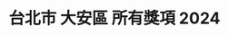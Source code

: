 ---
title: "台北市 大安區 所有獎項 2024"
keywords:
  - 美食競賽
  - 台灣美食
  - 美食精選
datePublished: "2025-06-30"
dateModified: "2025-07-01"
city: "台北市"
district: "大安區"
award: "所有獎項"
year: "2024"
page: 6
count: 76

restaurants:
  - name: "犬犬家"
    address: "台北市大安區金山南路二段85巷7號1樓之3"
    phone: "0223210138"
    geo: "25.031235168841263, 121.5272835172577"
    google_map: "https://maps.app.goo.gl/S5npvieNJTDyCdUK8"
    footinder: "https://footinder.com.tw/%E5%8F%B0%E5%8C%97%E5%B8%82%E5%A4%A7%E5%AE%89%E5%8D%80/35381/"
    official: "https://www.facebook.com/kenkenkaya"
    award:
    - name: "500盤"
      year: "2024"
  - name: "鮨崤"
    address: "台北市大安區大安路一段31巷12號1"
    phone: "0225555299"
    geo: "25.043924170007966, 121.54680602341475"
    google_map: "https://maps.app.goo.gl/Msa9iN56PGf1GePz5"
    footinder: "https://footinder.com.tw/%E5%8F%B0%E5%8C%97%E5%B8%82%E5%A4%A7%E5%AE%89%E5%8D%80/111124/"
    official: "https://www.facebook.com/sushikuo/"
    award:
    - name: "500盤"
      year: "2024"
  - name: "巷子龍家常菜"
    address: "台北市大安區四維路25號"
    phone: "0223254566"
    geo: "25.03547183867151, 121.54816477935941"
    google_map: "https://maps.app.goo.gl/kBLim7TJ8VGPzLwg7"
    footinder: "https://footinder.com.tw/%E5%8F%B0%E5%8C%97%E5%B8%82%E5%A4%A7%E5%AE%89%E5%8D%80/8585/"
    official: "https://www.facebook.com/talkingheadrestaurant/"
    award:
    - name: "500盤"
      year: "2024"
  - name: "千壽 日本料理 懷石X壽司"
    address: "台北市大安區忠孝東路四段216巷27弄17號入口有點難找"
    phone: "0227711110"
    geo: "25.039940977574254, 121.55395254701503"
    google_map: "https://maps.app.goo.gl/i3Ccj49uQzevho5D8"
    footinder: "https://footinder.com.tw/%E5%8F%B0%E5%8C%97%E5%B8%82%E5%A4%A7%E5%AE%89%E5%8D%80/13160/"
    official: "https://www.facebook.com/senjutaipei/"
    award:
    - name: "500盤"
      year: "2024"
  - name: "夏花餐室 Summer Flowers Dining Room"
    address: "台北市大安區忠孝東路三段282號入口在Dior精品店旁側3樓"
    phone: "0227111328"
    geo: "25.041401565132674, 121.54257655443024"
    google_map: "https://maps.app.goo.gl/feD9PDWq1FRNiwhQ8"
    footinder: "https://footinder.com.tw/%e5%8f%b0%e5%8c%97%e5%b8%82%e5%a4%a7%e5%ae%89%e5%8d%80/362154/"
    official: "https://www.facebook.com/summerflowerstaipei/"
    award:
    - name: "500盤"
      year: "2024"
  - name: "小林海產"
    address: "台北市大安區光復南路574-1號"
    phone: "0223254930"
    geo: "25.033954469683454, 121.55715231169133"
    google_map: "https://maps.app.goo.gl/9Qc5HDxMUNWtNEMC6"
    footinder: "https://footinder.com.tw/%e5%8f%b0%e5%8c%97%e5%b8%82%e5%a4%a7%e5%ae%89%e5%8d%80/9088/"
    official: "https://www.facebook.com/profile.php?id=100063650422245"
    award:
    - name: "500盤"
      year: "2024"
  - name: "徐羅伐韓式餐廳"
    address: "台北市大安區永康街14巷5號1樓"
    phone: "0223581211"
    geo: "25.03141402596876, 121.52919666271427"
    google_map: "https://maps.app.goo.gl/DbMKPJG3dm78ARwE6"
    footinder: "https://footinder.com.tw/%E5%8F%B0%E5%8C%97%E5%B8%82%E5%A4%A7%E5%AE%89%E5%8D%80/31436/"
    official: "https://www.facebook.com/profile.php?id=100064104812705&fref=ts"
    award:
    - name: "500盤"
      year: "2024"
  - name: "詹記麻辣火鍋"
    address: "台北市大安區和平東路三段60號"
    phone: "0223777799"
    geo: "25.024359473430987, 121.54908750490029"
    google_map: "https://maps.app.goo.gl/bZzYwAbBsEhb7EvV9"
    footinder: "https://footinder.com.tw/%E5%8F%B0%E5%8C%97%E5%B8%82%E5%A4%A7%E5%AE%89%E5%8D%80/36261/"
    official: "https://www.facebook.com/ChanChiHotPots/"
    award:
    - name: "500盤"
      year: "2024"
  - name: "醇一拉麵"
    address: "台北市大安區仁愛路四段48巷30-1號"
    phone: "0227066800"
    geo: "25.036282732036618, 121.54700082650679"
    google_map: "https://maps.app.goo.gl/3fysJuC5jUdZzdbc7"
    footinder: "https://footinder.com.tw/%E5%8F%B0%E5%8C%97%E5%B8%82%E5%A4%A7%E5%AE%89%E5%8D%80/362156/"
    official: "https://www.instagram.com/chun.ramenshop"
    award:
    - name: "500盤"
      year: "2024"
---